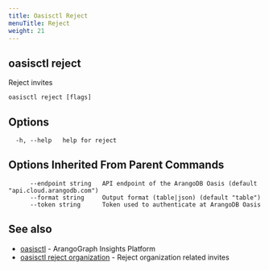 ```yaml
---
title: Oasisctl Reject
menuTitle: Reject
weight: 21
---
```

## oasisctl reject

Reject invites

```
oasisctl reject [flags]
```

## Options
```
  -h, --help   help for reject
```

## Options Inherited From Parent Commands
```
      --endpoint string   API endpoint of the ArangoDB Oasis (default "api.cloud.arangodb.com")
      --format string     Output format (table|json) (default "table")
      --token string      Token used to authenticate at ArangoDB Oasis
```

## See also
* [oasisctl](../options.md)	 - ArangoGraph Insights Platform
* [oasisctl reject organization](reject-organization.md)	 - Reject organization related invites

